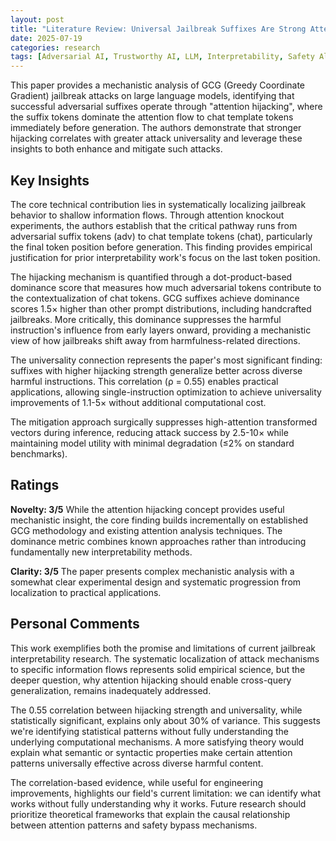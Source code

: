 ```yaml
---
layout: post
title: "Literature Review: Universal Jailbreak Suffixes Are Strong Attention Hijackers"
date: 2025-07-19
categories: research
tags: [Adversarial AI, Trustworthy AI, LLM, Interpretability, Safety Alignment, Jailbreak Attacks]
---
```


This paper provides a mechanistic analysis of GCG (Greedy Coordinate Gradient) jailbreak attacks on large language models, identifying that successful adversarial suffixes operate through "attention hijacking", where the suffix tokens dominate the attention flow to chat template tokens immediately before generation. The authors demonstrate that stronger hijacking correlates with greater attack universality and leverage these insights to both enhance and mitigate such attacks.

## Key Insights

The core technical contribution lies in systematically localizing jailbreak behavior to shallow information flows. Through attention knockout experiments, the authors establish that the critical pathway runs from adversarial suffix tokens (adv) to chat template tokens (chat), particularly the final token position before generation. This finding provides empirical justification for prior interpretability work's focus on the last token position.

The hijacking mechanism is quantified through a dot-product-based dominance score that measures how much adversarial tokens contribute to the contextualization of chat tokens. GCG suffixes achieve dominance scores 1.5× higher than other prompt distributions, including handcrafted jailbreaks. More critically, this dominance suppresses the harmful instruction's influence from early layers onward, providing a mechanistic view of how jailbreaks shift away from harmfulness-related directions.

The universality connection represents the paper's most significant finding: suffixes with higher hijacking strength generalize better across diverse harmful instructions. This correlation (ρ = 0.55) enables practical applications, allowing single-instruction optimization to achieve universality improvements of 1.1-5× without additional computational cost.

The mitigation approach surgically suppresses high-attention transformed vectors during inference, reducing attack success by 2.5-10× while maintaining model utility with minimal degradation (≤2% on standard benchmarks).

## Ratings

**Novelty: 3/5**
While the attention hijacking concept provides useful mechanistic insight, the core finding builds incrementally on established GCG methodology and existing attention analysis techniques. The dominance metric combines known approaches rather than introducing fundamentally new interpretability methods.

**Clarity: 3/5**
The paper presents complex mechanistic analysis with a somewhat clear experimental design and systematic progression from localization to practical applications.

## Personal Comments

This work exemplifies both the promise and limitations of current jailbreak interpretability research. The systematic localization of attack mechanisms to specific information flows represents solid empirical science, but the deeper question, why attention hijacking should enable cross-query generalization, remains inadequately addressed.

The 0.55 correlation between hijacking strength and universality, while statistically significant, explains only about 30% of variance. This suggests we're identifying statistical patterns without fully understanding the underlying computational mechanisms. A more satisfying theory would explain what semantic or syntactic properties make certain attention patterns universally effective across diverse harmful content.

The correlation-based evidence, while useful for engineering improvements, highlights our field's current limitation: we can identify what works without fully understanding why it works. Future research should prioritize theoretical frameworks that explain the causal relationship between attention patterns and safety bypass mechanisms.
